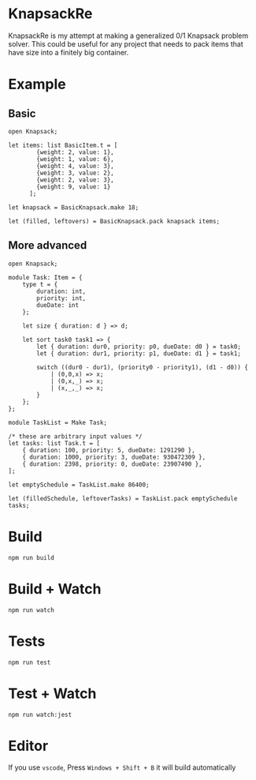 # KnapsackRe

KnapsackRe is my attempt at making a generalized 0/1 Knapsack problem solver.
This could be useful for any project that needs to pack items that have size
into a finitely big container.

# Example

## Basic

```Reason
open Knapsack;

let items: list BasicItem.t = [
        {weight: 2, value: 1},
        {weight: 1, value: 6},
        {weight: 4, value: 3},
        {weight: 3, value: 2},
        {weight: 2, value: 3},
        {weight: 9, value: 1}
      ];

let knapsack = BasicKnapsack.make 18;

let (filled, leftovers) = BasicKnapsack.pack knapsack items;
```

## More advanced

```Reason
open Knapsack;

module Task: Item = {
    type t = {
        duration: int,
        priority: int,
        dueDate: int
    };

    let size { duration: d } => d;

    let sort task0 task1 => {
        let { duration: dur0, priority: p0, dueDate: d0 } = task0;
        let { duration: dur1, priority: p1, dueDate: d1 } = task1;

        switch ((dur0 - dur1), (priority0 - priority1), (d1 - d0)) {
            | (0,0,x) => x;
            | (0,x,_) => x;
            | (x,_,_) => x;
        }
    };
};

module TaskList = Make Task;

/* these are arbitrary input values */
let tasks: list Task.t = [
    { duration: 100, priority: 5, dueDate: 1291290 },
    { duration: 1000, priority: 3, dueDate: 930472309 },
    { duration: 2398, priority: 0, dueDate: 23907490 },
];

let emptySchedule = TaskList.make 86400;

let (filledSchedule, leftoverTasks) = TaskList.pack emptySchedule tasks;
```

# Build
```
npm run build
```

# Build + Watch

```
npm run watch
```

# Tests

```
npm run test
```

# Test + Watch

```
npm run watch:jest
```

# Editor
If you use `vscode`, Press `Windows + Shift + B` it will build automatically
